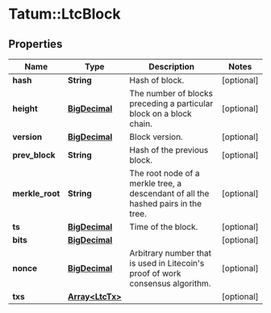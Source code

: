# Tatum::LtcBlock

## Properties
Name | Type | Description | Notes
------------ | ------------- | ------------- | -------------
**hash** | **String** | Hash of block. | [optional] 
**height** | [**BigDecimal**](BigDecimal.md) | The number of blocks preceding a particular block on a block chain. | [optional] 
**version** | [**BigDecimal**](BigDecimal.md) | Block version. | [optional] 
**prev_block** | **String** | Hash of the previous block. | [optional] 
**merkle_root** | **String** | The root node of a merkle tree, a descendant of all the hashed pairs in the tree. | [optional] 
**ts** | [**BigDecimal**](BigDecimal.md) | Time of the block. | [optional] 
**bits** | [**BigDecimal**](BigDecimal.md) |  | [optional] 
**nonce** | [**BigDecimal**](BigDecimal.md) | Arbitrary number that is used in Litecoin&#x27;s proof of work consensus algorithm. | [optional] 
**txs** | [**Array&lt;LtcTx&gt;**](LtcTx.md) |  | [optional] 

